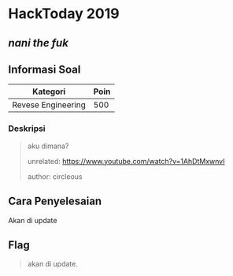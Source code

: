 # HackToday 2019
## _nani the fuk_

## Informasi Soal
| Kategori | Poin |
| -------- | ---- |
| Revese Engineering | 500 |
### Deskripsi
> aku dimana?
>
>unrelated: https://www.youtube.com/watch?v=1AhDtMxwnvI
>
>author: circleous

## Cara Penyelesaian
Akan di update

## Flag
> akan di update.
